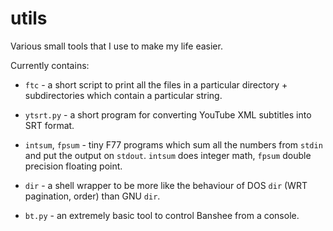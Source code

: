 # utils
Various small tools that I use to make my life easier.

Currently contains:

 * `ftc` - a short script to print all the files in a particular directory + subdirectories which contain a particular string.

 * `ytsrt.py` - a short program for converting YouTube XML subtitles into SRT format.

 * `intsum`, `fpsum` - tiny F77 programs which sum all the numbers from `stdin` and put the output on `stdout`.  `intsum` does integer math, `fpsum` double precision floating point.

 * `dir` - a shell wrapper to be more like the behaviour of DOS `dir` (WRT pagination, order) than GNU `dir`.

 * `bt.py` - an extremely basic tool to control Banshee from a console.
